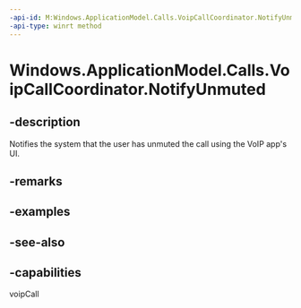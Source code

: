 ```yaml
---
-api-id: M:Windows.ApplicationModel.Calls.VoipCallCoordinator.NotifyUnmuted
-api-type: winrt method
---
```


<!-- Method syntax
public void NotifyUnmuted()
-->

# Windows.ApplicationModel.Calls.VoipCallCoordinator.NotifyUnmuted

## -description
Notifies the system that the user has unmuted the call using the VoIP app's UI.

## -remarks

## -examples

## -see-also


## -capabilities
voipCall

